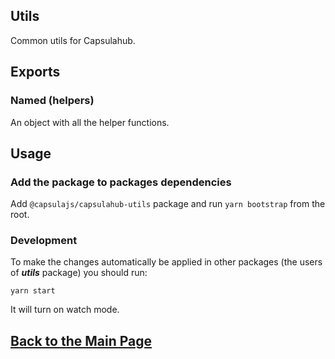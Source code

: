 ## Utils

Common utils for Capsulahub.

## Exports

### Named (helpers)

An object with all the helper functions.

## Usage

### Add the package to packages dependencies

Add `@capsulajs/capsulahub-utils` package and run `yarn bootstrap` from the root.

### Development

To make the changes automatically be applied in other packages (the users of **_utils_** package) you should run:

`yarn start`

It will turn on watch mode.

## [Back to the Main Page](../../README.md)
